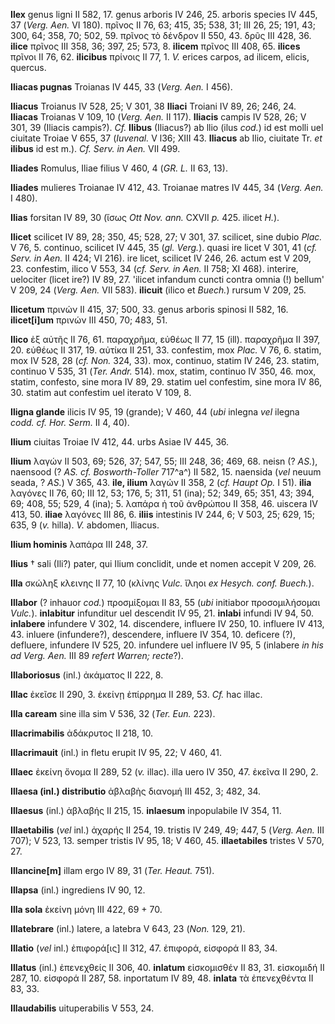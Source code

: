 **Ilex** genus ligni II 582, 17. genus arboris IV 246, 25. arboris
species IV 445, 37 (*Verg. Aen.* VI 180). πρῖνος II 76, 63; 415, 35;
538, 31; III 26, 25; 191, 43; 300, 64; 358, 70; 502, 59. πρῖνος τὸ
δένδρον II 550, 43. δρῦς III 428, 36. **ilice** πρῖνος III 358, 36; 397,
25; 573, 8. **ilicem** πρῖνος III 408, 65. **ilices** πρῖνοι II 76, 62.
**ilicibus** πρίνοις II 77, 1. *V.* erices carpos, ad ilicem, elicis,
quercus.

**Iliacas pugnas** Troianas IV 445, 33 (*Verg. Aen.* I 456).

**Iliacus** Troianus IV 528, 25; V 301, 38 **Iliaci** Troiani IV 89, 26;
246, 24. **Iliacas** Troianas V 109, 10 (*Verg. Aen.* II 117).
**Iliacis** campis IV 528, 26; V 301, 39 (Iliacis campis?). *Cf.*
**Ilibus** (Iliacus?) ab llio (ilus *cod.*) id est molli uel ciuitate
Troiae V 655, 37 (*Iuvenal.* V l36; XIII 43. **Iliacus** ab Ilio,
ciuitate Tr. *et* **ilibus** id est m.). *Cf. Serv. in Aen.* VII 499.

**Iliades** Romulus, Iliae filius V 460, 4 (*GR. L.* II 63, 13).

**Iliades** mulieres Troianae IV 412, 43. Troianae matres IV 445, 34
(*Verg. Aen.* I 480).

**Ilias** forsitan IV 89, 30 (ἴσως *Ott Nov. ann.* CXVII *p.* 425.
ilicet *H.*).

**Ilicet** scilicet IV 89, 28; 350, 45; 528, 27; V 301, 37. scilicet,
sine dubio *Plac.* V 76, 5. continuo, scilicet IV 445, 35 (*gl. Verg.*).
quasi ire licet V 301, 41 (*cf. Serv. in Aen.* II 424; VI 216). ire
licet, scilicet IV 246, 26. actum est V 209, 23. confestim, ilico V 553,
34 (*cf. Serv. in Aen.* II 758; XI 468). interire, uelociter (licet
ire?) IV 89, 27. 'ilicet infandum cuncti contra omnia (!) bellum' V 209,
24 (*Verg. Aen.* VII 583). **ilicuit** (ilico et *Buech.*) rursum V 209,
25.

**Ilicetum** πρινών II 415, 37; 500, 33. genus arboris spinosi II 582,
16. **ilicet[i]um** πρινών III 450, 70; 483, 51.

**Ilico** ἐξ αὐτῆς II 76, 61. παραχρῆμα, εὐθέως II 77, 15 (ill).
παραχρῆμα II 397, 20. εὐθέως II 317, 19. αὐτίκα II 251, 33. confestim,
mox *Plac.* V 76, 6. statim, mox IV 528, 28 (*cf. Non.* 324, 33). mox,
continuo, statim IV 246, 23. statim, continuo V 535, 31 (*Ter. Andr.*
514). mox, statim, continuo IV 350, 46. mox, statim, confesto, sine mora
IV 89, 29. statim uel confestim, sine mora IV 86, 30. statim aut
confestim uel iterato V 109, 8.

**Iligna glande** ilicis IV 95, 19 (grande); V 460, 44 (*ubi* inlegna
*vel* ilegna *codd. cf. Hor. Serm.* II 4, 40).

**Ilium** ciuitas Troiae IV 412, 44. urbs Asiae IV 445, 36.

**Ilium** λαγών II 503, 69; 526, 37; 547, 55; III 248, 36; 469, 68.
neisn (? *AS.*), naensood (? *AS. cf. Bosworth-Toller* 717^a^) II 582,
15. naensida (*vel* neuum seada, ? *AS.*) V 365, 43. **ile, ilium**
λαγών II 358, 2 (*cf. Haupt Op.* I 51). **ilia** λαγόνες II 76, 60; III
12, 53; 176, 5; 311, 51 (ina); 52; 349, 65; 351, 43; 394, 69; 408, 55;
529, 4 (ina); 5. λαπάρα ἡ τοῦ ἀνθρώπου II 358, 46. uiscera IV 413, 50.
**iliae** λαγόνες III 86, 6. **iliis** intestinis IV 244, 6; V 503, 25;
629, 15; 635, 9 (*v.* hilla). *V.* abdomen, Iliacus.

**Ilium hominis** λαπάρα III 248, 37.

**Ilius** † sali (Ili?) pater, qui Ilium conclidit, unde et nomen
accepit V 209, 26.

**Illa** σκώληξ κλεινης II 77, 10 (κλίνης *Vulc.* ἴληοι *ex Hesych.
conf. Buech.*).

**Illabor** (? inhauor *cod.*) προσμίξομαι II 83, 55 (*ubi* initiabor
προσομιλήσομαι *Vulc.*). **inlabitur** infunditur uel descendit IV 95,
21. **inlabi** infundi IV 94, 50. **inlabere** infundere V 302, 14.
discendere, influere IV 250, 10. influere IV 413, 43. inluere
(infundere?), descendere, influere IV 354, 10. deficere (?), defluere,
infundere IV 525, 20. infundere uel influere IV 95, 5 (inlabere *in his
ad Verg. Aen.* III 89 *refert Warren; recte*?).

**Illaboriosus** (inl.) ἀκάματος II 222, 8.

**Illac** ἐκεῖσε II 290, 3. ἐκείνῃ ἐπίρρημα II 289, 53. *Cf.* hac illac.

**Illa caream** sine illa sim V 536, 32 (*Ter. Eun.* 223).

**Illacrimabilis** ἀδάκρυτος II 218, 10.

**Illacrimauit** (inl.) in fletu erupit IV 95, 22; V 460, 41.

**Illaec** ἐκείνη ὄνομα II 289, 52 (*v.* illac). illa uero IV 350, 47.
ἐκεῖνα II 290, 2.

**Illaesa (inl.) distributio** ἀβλαβὴς διανομή III 452, 3; 482, 34.

**Illaesus** (inl.) ἀβλαβής II 215, 15. **inlaesum** inpopulabile IV
354, 11.

**Illaetabilis** (*vel* inl.) ἀχαρής II 254, 19. tristis IV 249, 49;
447, 5 (*Verg. Aen.* III 707); V 523, 13. semper tristis IV 95, 18; V
460, 45. **illaetabiles** tristes V 570, 27.

**Illancine[m]** illam ergo IV 89, 31 (*Ter. Heaut.* 751).

**Illapsa** (inl.) ingrediens IV 90, 12.

**Illa sola** ἐκείνη μόνη III 422, 69 + 70.

**Illatebrare** (inl.) latere, a latebra V 643, 23 (*Non.* 129, 21).

**Illatio** (*vel* inl.) ἐπιφορά[ις] II 312, 47. ἐπιφορά, εἰσφορά II
83, 34.

**Illatus** (inl.) ἐπενεχθείς II 306, 40. **inlatum** εἰσκομισθέν II 83,
31. εἰσκομιδή II 287, 10. εἰσφορά II 287, 58. inportatum IV 89, 48.
**inlata** τὰ ἐπενεχθέντα II 83, 33.

**Illaudabilis** uituperabilis V 553, 24.
